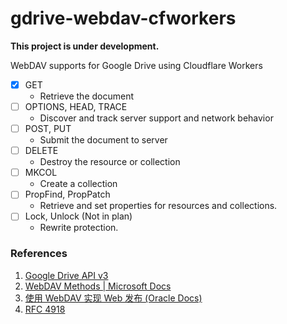 # gdrive-webdav-cfworkers

__This project is under development.__

WebDAV supports for Google Drive using Cloudflare Workers

- [x] GET
    - Retrieve the document
- [ ] OPTIONS, HEAD, TRACE
    - Discover and track server support and network behavior
- [ ] POST, PUT
    - Submit the document to server
- [ ] DELETE
    - Destroy the resource or collection
- [ ] MKCOL
    - Create a collection
- [ ] PropFind, PropPatch
    - Retrieve and set properties for resources and collections.
- [ ] Lock, Unlock (Not in plan)
    - Rewrite protection.
    
### References

1. [Google Drive API v3](https://developers.google.com/drive)
2. [WebDAV Methods | Microsoft Docs](https://docs.microsoft.com/en-us/previous-versions/office/developer/exchange-server-2003/aa142917(v=exchg.65))
3. [使用 WebDAV 实现 Web 发布 (Oracle Docs)](https://docs.oracle.com/cd/E19857-01/819-0823/agdav.html)
4. [RFC 4918](https://tools.ietf.org/pdf/rfc4918.pdf)
